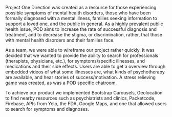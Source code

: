   Project One Direction was created as a resource for those experiencing possible symptoms of mental health disorders, those who have been formally diagnosed with a mental illness, families seeking information to support a loved one, and the public in general.  As a highly prevalent public health issue, POD aims to increase the rate of successful diagnosis and treatment, and to decrease the stigma, or discrimination, rather, that those with mental health disorders and their families face.

  As a team, we were able to wireframe our project rather quickly.  It was decided that we wanted to provide the ability to search for professionals (therapists, physicians, etc.), for symptoms/specific illnesses, and medications and their side effects. Users are able to get a overview through embedded videos of what some illnesses are, what kinds of psychotherapy are available, and hear stories of success/motivation.  A stress relieving game was created, as was a POD specific chatroom.

  To achieve our product we implemented Bootstrap Carousels, Geolocation to find nearby resources such as psychiatrists and clinics, Packetcode, Firebase, APIs from Yelp, the FDA, Google Maps, and one that allowed users to search for symptoms and diagnoses.
